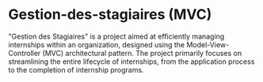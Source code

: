 # Gestion-des-stagiaires (MVC)
"Gestion des Stagiaires" is a project aimed at efficiently managing internships within an organization, designed using the Model-View-Controller (MVC) architectural pattern. The project primarily focuses on streamlining the entire lifecycle of internships, from the application process to the completion of internship programs.
